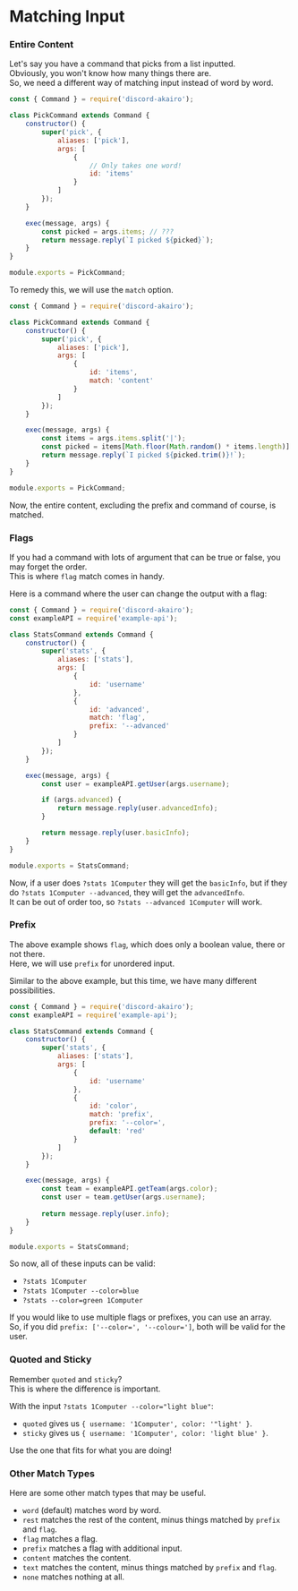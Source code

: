 # Matching Input

### Entire Content

Let's say you have a command that picks from a list inputted.  
Obviously, you won't know how many things there are.  
So, we need a different way of matching input instead of word by word.  

```js
const { Command } = require('discord-akairo');

class PickCommand extends Command {
    constructor() {
        super('pick', {
            aliases: ['pick'],
            args: [
                {
                    // Only takes one word!
                    id: 'items'
                }
            ]
        });
    }

    exec(message, args) {
        const picked = args.items; // ???
        return message.reply(`I picked ${picked}`);
    }
}

module.exports = PickCommand;
```

To remedy this, we will use the `match` option.  

```js
const { Command } = require('discord-akairo');

class PickCommand extends Command {
    constructor() {
        super('pick', {
            aliases: ['pick'],
            args: [
                {
                    id: 'items',
                    match: 'content'
                }
            ]
        });
    }

    exec(message, args) {
        const items = args.items.split('|');
        const picked = items[Math.floor(Math.random() * items.length)]
        return message.reply(`I picked ${picked.trim()}!`);
    }
}

module.exports = PickCommand;
```

Now, the entire content, excluding the prefix and command of course, is matched. 

### Flags

If you had a command with lots of argument that can be true or false, you may forget the order.  
This is where `flag` match comes in handy.  

Here is a command where the user can change the output with a flag:  

```js
const { Command } = require('discord-akairo');
const exampleAPI = require('example-api');

class StatsCommand extends Command {
    constructor() {
        super('stats', {
            aliases: ['stats'],
            args: [
                {
                    id: 'username'
                },
                {
                    id: 'advanced',
                    match: 'flag',
                    prefix: '--advanced'
                }
            ]
        });
    }

    exec(message, args) {
        const user = exampleAPI.getUser(args.username);

        if (args.advanced) {
            return message.reply(user.advancedInfo);
        }

        return message.reply(user.basicInfo);
    }
}

module.exports = StatsCommand;
```

Now, if a user does `?stats 1Computer` they will get the `basicInfo`, but if they do `?stats 1Computer --advanced`, they will get the `advancedInfo`.  
It can be out of order too, so `?stats --advanced 1Computer` will work.  

### Prefix

The above example shows `flag`, which does only a boolean value, there or not there.  
Here, we will use `prefix` for unordered input.  

Similar to the above example, but this time, we have many different possibilities.  

```js
const { Command } = require('discord-akairo');
const exampleAPI = require('example-api');

class StatsCommand extends Command {
    constructor() {
        super('stats', {
            aliases: ['stats'],
            args: [
                {
                    id: 'username'
                },
                {
                    id: 'color',
                    match: 'prefix',
                    prefix: '--color=',
                    default: 'red'
                }
            ]
        });
    }

    exec(message, args) {
        const team = exampleAPI.getTeam(args.color);
        const user = team.getUser(args.username);
        
        return message.reply(user.info);
    }
}

module.exports = StatsCommand;
```

So now, all of these inputs can be valid:  

- `?stats 1Computer`
- `?stats 1Computer --color=blue`
- `?stats --color=green 1Computer`

If you would like to use multiple flags or prefixes, you can use an array.  
So, if you did `prefix: ['--color=', '--colour=']`, both will be valid for the user.  

### Quoted and Sticky

Remember `quoted` and `sticky`?  
This is where the difference is important.  

With the input `?stats 1Computer --color="light blue"`:  

- `quoted` gives us `{ username: '1Computer', color: '"light' }`.
- `sticky` gives us `{ username: '1Computer', color: 'light blue' }`.

Use the one that fits for what you are doing!  

### Other Match Types

Here are some other match types that may be useful.  

- `word` (default) matches word by word.
- `rest` matches the rest of the content, minus things matched by `prefix` and `flag`.
- `flag` matches a flag.
- `prefix` matches a flag with additional input.
- `content` matches the content.
- `text` matches the content, minus things matched by `prefix` and `flag`.
- `none` matches nothing at all.
